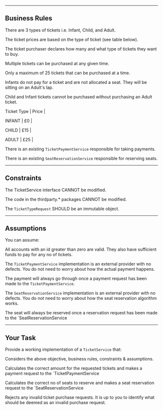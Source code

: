-----------------------------
Business Rules
-----------------------------

There are 3 types of tickets i.e. Infant, Child, and Adult.

The ticket prices are based on the type of ticket (see table below).

The ticket purchaser declares how many and what type of tickets they want to buy.

Multiple tickets can be purchased at any given time.

 Only a maximum of 25 tickets that can be purchased at a time.

Infants do not pay for a ticket and are not allocated a seat. They will be sitting on an Adult's lap.

Child and Infant tickets cannot be purchased without purchasing an Adult ticket.

 

Ticket Type    |     Price   |

INFANT         |    £0       |

CHILD          |    £15      |

ADULT          |    £25      |

 There is an existing `TicketPaymentService` responsible for taking payments.

 There is an existing `SeatReservationService` responsible for reserving seats.

-----------------------------
Constraints
-----------------------------

The TicketService interface CANNOT be modified.

The code in the thirdparty.* packages CANNOT be modified.

The `TicketTypeRequest` SHOULD be an immutable object.

-----------------------------
Assumptions
-----------------------------

You can assume:

 All accounts with an id greater than zero are valid. They also have sufficient funds to pay for any no of tickets.

The `TicketPaymentService` implementation is an external provider with no defects. You do not need to worry about how the actual payment happens.

The payment will always go through once a payment request has been made to the `TicketPaymentService`.

The `SeatReservationService` implementation is an external provider with no defects. You do not need to worry about how the seat reservation algorithm works.

The seat will always be reserved once a reservation request has been made to the `SeatReservationService

-----------------------------
Your Task
-----------------------------

Provide a working implementation of a `TicketService` that:

Considers the above objective, business rules, constraints & assumptions.

Calculates the correct amount for the requested tickets and makes a payment request to the `TicketPaymentService

Calculates the correct no of seats to reserve and makes a seat reservation request to the `SeatReservationService

Rejects any invalid ticket purchase requests. It is up to you to identify what should be deemed as an invalid purchase request.
